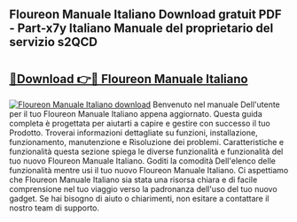 ## Floureon Manuale Italiano Download gratuit PDF - Part-x7y Italiano Manuale del proprietario del servizio s2QCD

# <h2><a href="http://dfa47cy.blite.top/?on=Floureon+Manuale+Italiano">🔗Download 👉🔴 Floureon Manuale Italiano</a></h2>

[![Floureon Manuale Italiano download](https://i.imgur.com/lujVjoI.png)](http://dfa47cy.blite.top/?on=Floureon+Manuale+Italiano)
Benvenuto nel manuale Dell'utente per il tuo Floureon Manuale Italiano appena aggiornato. Questa guida completa è progettata per aiutarti a capire e gestire con successo il tuo Prodotto. Troverai informazioni dettagliate su funzioni, installazione, funzionamento, manutenzione e Risoluzione dei problemi. Caratteristiche e funzionalità questa sezione spiega le diverse funzionalità e funzionalità del tuo nuovo Floureon Manuale Italiano. Goditi la comodità Dell'elenco delle funzionalità mentre usi il tuo nuovo Floureon Manuale Italiano. Ci aspettiamo che Floureon Manuale Italiano sia stata una risorsa chiara e di facile comprensione nel tuo viaggio verso la padronanza dell'uso del tuo nuovo gadget. Se hai bisogno di aiuto o chiarimenti, non esitare a contattare il nostro team di supporto.
